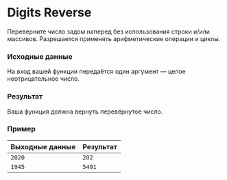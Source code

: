 # Digits Reverse
Переверните число задом наперед без использования строки и/или массивов. Разрешается применять арифметические операции
и циклы. 

### Исходные данные
На вход вашей функции передаётся один аргумент — целое неотрицательное число. 

### Результат
Ваша функция должна вернуть перевёрнутое число.

### Пример
 
| Выходные данные | Результат |
|-----------------|-----------|
| `2020`          | `202`     |
| `1945`          | `5491`    |
